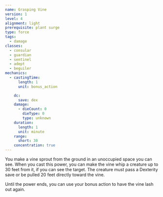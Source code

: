 ```yaml
---
name: Grasping Vine
version: 1
level: 4
alignment: light
prerequisite: plant surge
type: force
tags:
  - damage
classes:
  - consular
  - guardian
  - sentinel
  - adept
  - beguiler
mechanics:
  - castingTime:
      length: 1
      unit: bonus_action

    dc:
      save: dex
    damage:
      - dieCount: 0
        dieType: 0
        type: unknown
    duration:
      length: 1
      unit: minute
    range:
      short: 30
    concentration: true
---
```

You make a vine sprout from the ground in an unoccupied space you can see. When you cast this power, you can make the vine whip a creature up to 30 feet from it, if you can see the target. The creature must pass a Dexterity save or be pulled 20 feet directly toward the vine.

Until the power ends, you can use your bonus action to have the vine lash out again.
    